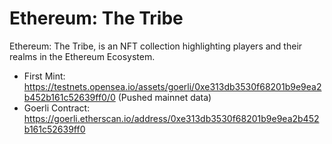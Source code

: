 # Ethereum: The Tribe

Ethereum: The Tribe, is an NFT collection highlighting players and their realms in the Ethereum Ecosystem.

- First Mint: https://testnets.opensea.io/assets/goerli/0xe313db3530f68201b9e9ea2b452b161c52639ff0/0 (Pushed mainnet data)
- Goerli Contract: https://goerli.etherscan.io/address/0xe313db3530f68201b9e9ea2b452b161c52639ff0
